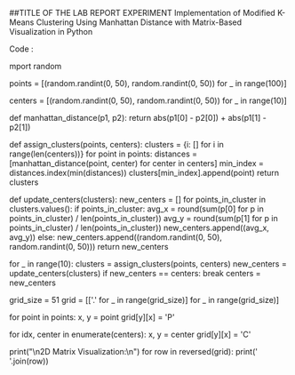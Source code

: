 ##TITLE OF THE LAB REPORT EXPERIMENT 
Implementation of Modified K-Means Clustering Using Manhattan Distance    with Matrix-Based Visualization in Python


Code :

mport random

points = [(random.randint(0, 50), random.randint(0, 50)) for _ in range(100)]

centers = [(random.randint(0, 50), random.randint(0, 50)) for _ in range(10)]

def manhattan_distance(p1, p2):
    return abs(p1[0] - p2[0]) + abs(p1[1] - p2[1])

def assign_clusters(points, centers):
    clusters = {i: [] for i in range(len(centers))}
    for point in points:
        distances = [manhattan_distance(point, center) for center in centers]
        min_index = distances.index(min(distances))
        clusters[min_index].append(point)
    return clusters

def update_centers(clusters):
    new_centers = []
    for points_in_cluster in clusters.values():
        if points_in_cluster:
            avg_x = round(sum(p[0] for p in points_in_cluster) / len(points_in_cluster))
            avg_y = round(sum(p[1] for p in points_in_cluster) / len(points_in_cluster))
            new_centers.append((avg_x, avg_y))
        else:
            new_centers.append((random.randint(0, 50), random.randint(0, 50)))
    return new_centers

for _ in range(10):
    clusters = assign_clusters(points, centers)
    new_centers = update_centers(clusters)
    if new_centers == centers:
        break
    centers = new_centers

grid_size = 51
grid = [['.' for _ in range(grid_size)] for _ in range(grid_size)]

for point in points:
    x, y = point
    grid[y][x] = 'P'

for idx, center in enumerate(centers):
    x, y = center
    grid[y][x] = 'C'

print("\n2D Matrix Visualization:\n")
for row in reversed(grid):
    print(' '.join(row))




